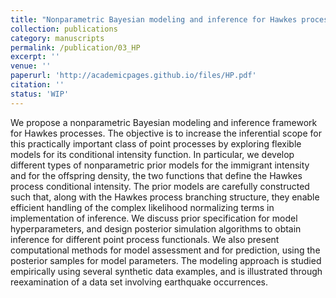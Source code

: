 ```yaml
---
title: "Nonparametric Bayesian modeling and inference for Hawkes processes"
collection: publications
category: manuscripts
permalink: /publication/03_HP
excerpt: ''
venue: ''
paperurl: 'http://academicpages.github.io/files/HP.pdf'
citation: ''
status: 'WIP'
---
```


We propose a nonparametric Bayesian modeling and inference framework for Hawkes processes. The objective is to increase the inferential scope for this practically important class of point processes by exploring flexible models for its conditional intensity function. In particular, we develop different types of nonparametric prior models for the immigrant intensity and for the offspring density, the two functions that define the Hawkes process conditional intensity. The prior models are carefully constructed such that, along with the Hawkes process branching structure, they enable efficient handling of the complex likelihood normalizing terms in implementation of inference. We discuss prior specification for model hyperparameters, and design posterior simulation algorithms to obtain inference for different point process functionals. We also present computational methods for model assessment and for prediction, using the posterior samples for model parameters. The modeling approach is studied empirically using several synthetic data examples, and is illustrated through reexamination of a data set involving earthquake occurrences.

